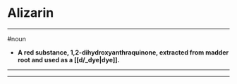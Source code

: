 # Alizarin
---
#noun
- **A red substance, 1,2-dihydroxyanthraquinone, extracted from madder root and used as a [[d/_dye|dye]].**
---
---
